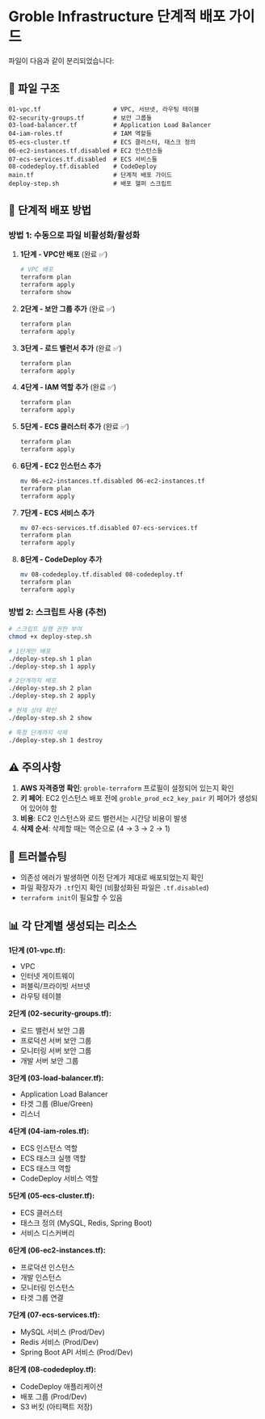 # Groble Infrastructure 단계적 배포 가이드

파일이 다음과 같이 분리되었습니다:

## 📁 파일 구조
```
01-vpc.tf                    # VPC, 서브넷, 라우팅 테이블
02-security-groups.tf        # 보안 그룹들
03-load-balancer.tf          # Application Load Balancer
04-iam-roles.tf              # IAM 역할들
05-ecs-cluster.tf            # ECS 클러스터, 태스크 정의
06-ec2-instances.tf.disabled # EC2 인스턴스들
07-ecs-services.tf.disabled  # ECS 서비스들
08-codedeploy.tf.disabled    # CodeDeploy
main.tf                      # 단계적 배포 가이드
deploy-step.sh               # 배포 헬퍼 스크립트
```

## 🚀 단계적 배포 방법

### 방법 1: 수동으로 파일 비활성화/활성화

1. **1단계 - VPC만 배포** (완료 ✅)
   ```bash
   # VPC 배포
   terraform plan
   terraform apply
   terraform show
   ```

2. **2단계 - 보안 그룹 추가** (완료 ✅)
   ```bash
   terraform plan
   terraform apply
   ```

3. **3단계 - 로드 밸런서 추가** (완료 ✅)
   ```bash
   terraform plan
   terraform apply
   ```

4. **4단계 - IAM 역할 추가** (완료 ✅)
   ```bash
   terraform plan
   terraform apply
   ```

5. **5단계 - ECS 클러스터 추가** (완료 ✅)
   ```bash
   terraform plan
   terraform apply
   ```

6. **6단계 - EC2 인스턴스 추가**
   ```bash
   mv 06-ec2-instances.tf.disabled 06-ec2-instances.tf
   terraform plan
   terraform apply
   ```

7. **7단계 - ECS 서비스 추가**
   ```bash
   mv 07-ecs-services.tf.disabled 07-ecs-services.tf
   terraform plan
   terraform apply
   ```

8. **8단계 - CodeDeploy 추가**
   ```bash
   mv 08-codedeploy.tf.disabled 08-codedeploy.tf
   terraform plan
   terraform apply
   ```

### 방법 2: 스크립트 사용 (추천)

```bash
# 스크립트 실행 권한 부여
chmod +x deploy-step.sh

# 1단계만 배포
./deploy-step.sh 1 plan
./deploy-step.sh 1 apply

# 2단계까지 배포
./deploy-step.sh 2 plan
./deploy-step.sh 2 apply

# 현재 상태 확인
./deploy-step.sh 2 show

# 특정 단계까지 삭제
./deploy-step.sh 1 destroy
```

## ⚠️ 주의사항

1. **AWS 자격증명 확인**: `groble-terraform` 프로필이 설정되어 있는지 확인
2. **키 페어**: EC2 인스턴스 배포 전에 `groble_prod_ec2_key_pair` 키 페어가 생성되어 있어야 함
3. **비용**: EC2 인스턴스와 로드 밸런서는 시간당 비용이 발생
4. **삭제 순서**: 삭제할 때는 역순으로 (4 → 3 → 2 → 1)

## 🔧 트러블슈팅

- 의존성 에러가 발생하면 이전 단계가 제대로 배포되었는지 확인
- 파일 확장자가 `.tf`인지 확인 (비활성화된 파일은 `.tf.disabled`)
- `terraform init`이 필요할 수 있음

## 📊 각 단계별 생성되는 리소스

**1단계 (01-vpc.tf):**
- VPC
- 인터넷 게이트웨이
- 퍼블릭/프라이빗 서브넷
- 라우팅 테이블

**2단계 (02-security-groups.tf):**
- 로드 밸런서 보안 그룹
- 프로덕션 서버 보안 그룹
- 모니터링 서버 보안 그룹
- 개발 서버 보안 그룹

**3단계 (03-load-balancer.tf):**
- Application Load Balancer
- 타겟 그룹 (Blue/Green)
- 리스너

**4단계 (04-iam-roles.tf):**
- ECS 인스턴스 역할
- ECS 태스크 실행 역할
- ECS 태스크 역할
- CodeDeploy 서비스 역할

**5단계 (05-ecs-cluster.tf):**
- ECS 클러스터
- 태스크 정의 (MySQL, Redis, Spring Boot)
- 서비스 디스커버리

**6단계 (06-ec2-instances.tf):**
- 프로덕션 인스턴스
- 개발 인스턴스
- 모니터링 인스턴스
- 타겟 그룹 연결

**7단계 (07-ecs-services.tf):**
- MySQL 서비스 (Prod/Dev)
- Redis 서비스 (Prod/Dev)
- Spring Boot API 서비스 (Prod/Dev)

**8단계 (08-codedeploy.tf):**
- CodeDeploy 애플리케이션
- 배포 그룹 (Prod/Dev)
- S3 버킷 (아티팩트 저장)
